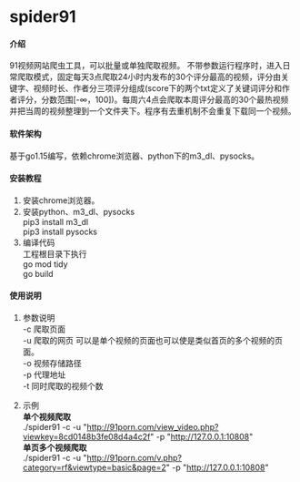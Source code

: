 # spider91

#### 介绍
91视频网站爬虫工具，可以批量或单独爬取视频。
不带参数运行程序时，进入日常爬取模式，固定每天3点爬取24小时内发布的30个评分最高的视频，评分由关键字、视频时长、作者分三项评分组成(score下的两个txt定义了关键词评分和作者评分，分数范围[-∞，100])。每周六4点会爬取本周评分最高的30个最热视频并把当周的视频整理到一个文件夹下。程序有去重机制不会重复下载同一个视频。

#### 软件架构
基于go1.15编写，依赖chrome浏览器、python下的m3_dl、pysocks。


#### 安装教程

1.  安装chrome浏览器。
2.  安装python、m3_dl、pysocks  
 pip3 install m3_dl  
 pip3 install pysocks  
3.  编译代码  
工程根目录下执行  
go mod tidy  
go build


#### 使用说明

1.    参数说明  
-c 爬取页面  
-u 爬取的网页 可以是单个视频的页面也可以使是类似首页的多个视频的页面。  
-o 视频存储路径  
-p 代理地址  
-t 同时爬取的视频个数  

2.    示例  
**单个视频爬取**  
   ./spider91 -c -u "http://91porn.com/view_video.php?viewkey=8cd0148b3fe08d4a4c2f" -p "http://127.0.0.1:10808"  
**单页多个视频爬取**  
   ./spider91 -c -u "http://91porn.com/v.php?category=rf&viewtype=basic&page=2" -p "http://127.0.0.1:10808"   
    






